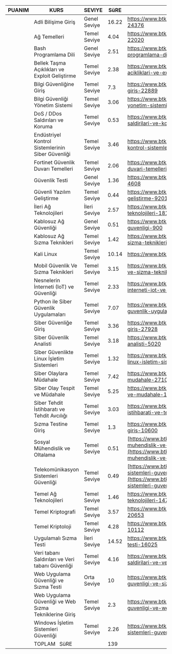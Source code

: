 | PUANIM | KURS                                                   | SEVIYE       | SüRE  | Link                                                                                                                                                                               |
| ------ | ------------------------------------------------------ | ------------ | ----- | ---------------------------------------------------------------------------------------------------------------------------------------------------------------------------------- |
|        | Adli Bilişime Giriş                                    | Genel Seviye | 16.22 | https://www.btkakademi.gov.tr/portal/course/adli-bilisime-giris-24376                                                                                                              |
|        | Ağ Temelleri                                           | Temel Seviye | 4.04  | https://www.btkakademi.gov.tr/portal/course/ag-temelleri-22020                                                                                                                     |
|        | Bash Programlama Dili                                  | Genel Seviye | 2.51  | https://www.btkakademi.gov.tr/portal/course/bash-programlama-dili-883                                                                                                              |
|        | Bellek Taşma Açıklıkları ve Exploit Geliştirme         | Temel Seviye | 2.38  | https://www.btkakademi.gov.tr/portal/course/bellek-tasma-acikliklari-ve-exploit-gelistirme-15354                                                                                   |
|        | Bilgi Güvenliğine Giriş                                | Temel Seviye | 7.3   | https://www.btkakademi.gov.tr/portal/course/bilgi-guvenligine-giris-22889                                                                                                          |
|        | Bilgi Güvenliği Yönetim Sistemi                        | Temel Seviye | 3.06  | https://www.btkakademi.gov.tr/portal/course/bilgi-guvenligi-yonetim-sistemi-9633                                                                                                   |
|        | DoS / DDos Saldırıları ve Koruma                       | Temel Seviye | 0.53  | https://www.btkakademi.gov.tr/portal/course/dos-ddos-saldirilari-ve-koruma-21254                                                                                                   |
|        | Endüstriyel Kontrol Sistemlerinin Siber Güvenliği      | Temel Seviye | 3.46  | https://www.btkakademi.gov.tr/portal/course/endustriyel-kontrol-sistemlerinin-siber-guvenligi-20792                                                                                |
|        | Fortinet Güvenlik Duvarı Temelleri                     | Temel Seviye | 2.06  | https://www.btkakademi.gov.tr/portal/course/fortinet-guvenlik-duvari-temelleri-18723                                                                                               |
|        | Güvenlik Testi                                         | Genel Seviye | 1.36  | https://www.btkakademi.gov.tr/portal/course/guvenlik-testi-4608                                                                                                                    |
|        | Güvenli Yazılım Geliştirme                             | Temel Seviye | 0.44  | https://www.btkakademi.gov.tr/portal/course/guvenli-yazilim-gelistirme-9201                                                                                                        |
|        | İleri Ağ Teknolojileri                                 | İleri Seviye | 2.57  | https://www.btkakademi.gov.tr/portal/course/ileri-ag-teknolojileri-18150                                                                                                           |
|        | Kablosuz Ağ Güvenliği                                  | Genel Seviye | 0.51  | https://www.btkakademi.gov.tr/portal/course/kablosuz-ag-guvenligi-900                                                                                                              |
|        | Kablosuz Ağ Sızma Teknikleri                           | Temel Seviye | 1.42  | https://www.btkakademi.gov.tr/portal/course/kablosuz-ag-sizma-teknikleri-15815                                                                                                     |
|        | Kali Linux                                             | Temel Seviye | 10.14 | https://www.btkakademi.gov.tr/portal/course/kali-linux-25706                                                                                                                       |
|        | Mobil Güvenlik Ve Sızma Teknikleri                     | Temel Seviye | 3.15  | https://www.btkakademi.gov.tr/portal/course/mobil-guvenlik-ve-sizma-teknikleri-9355                                                                                                |
|        | Nesnelerin İnterneti (IoT) ve Güvenliği                | Temel Seviye | 2.33  | https://www.btkakademi.gov.tr/portal/course/nesnelerin-interneti-iot-ve-guvenligi-10625                                                                                            |
|        | Python ile Siber Güvenlik Uygulamaları                 | Temel Seviye | 7.07  | https://www.btkakademi.gov.tr/portal/course/python-ile-siber-guvenlik-uygulamalari-24796                                                                                           |
|        | Siber Güvenliğe Giriş                                  | Temel Seviye | 3.36  | https://www.btkakademi.gov.tr/portal/course/siber-guvenlige-giris-27928                                                                                                            |
|        | Siber Güvenlik Analisti                                | Temel Seviye | 3.18  | https://www.btkakademi.gov.tr/portal/course/siber-guvenlik-analisti-5020                                                                                                           |
|        | Siber Güvenlikte Linux İşletim Sistemleri              | Temel Seviye | 1.32  | https://www.btkakademi.gov.tr/portal/course/siber-guvenlikte-linux-isletim-sistemleri-10869                                                                                        |
|        | Siber Olaylara Müdahale                                | Temel Seviye | 7.42  | https://www.btkakademi.gov.tr/portal/course/siber-olaylara-mudahale-27103                                                                                                          |
|        | Siber Olay Tespit ve Müdahale                          | Temel Seviye | 5.25  | https://www.btkakademi.gov.tr/portal/course/siber-olay-tespit-ve-mudahale-15405                                                                                                    |
|        | Siber Tehdit İstihbaratı ve Tehdit Avcılığı            | Temel Seviye | 3.03  | https://www.btkakademi.gov.tr/portal/course/siber-tehdit-istihbarati-ve-tehdit-avciligi-21060                                                                                      |
|        | Sızma Testine Giriş                                    | Temel Seviye | 1.3   | https://www.btkakademi.gov.tr/portal/course/sizma-testine-giris-10600                                                                                                              |
|        | Sosyal Mühendislik ve Oltalama                         | Temel Seviye | 0.51  | [https://www.btkakademi.gov.tr/portal/course/sosyal-muhendislik-ve-oltalama-21012](https://www.btkakademi.gov.tr/portal/course/sosyal-muhendislik-ve-oltalama-21012)               |
|        | Telekomünikasyon Sistemleri Güvenliği                  | Temel Seviye | 0.49  | [https://www.btkakademi.gov.tr/portal/course/telekomunikasyon-sistemleri-guvenligi-10534](https://www.btkakademi.gov.tr/portal/course/telekomunikasyon-sistemleri-guvenligi-10534) |
|        | Temel Ağ Teknolojileri                                 | Temel Seviye | 1.46  | https://www.btkakademi.gov.tr/portal/course/temel-ag-teknolojileri-14711                                                                                                           |
|        | Temel Kriptografi                                      | Temel Seviye | 3.57  | https://www.btkakademi.gov.tr/portal/course/temel-kriptografi-20653                                                                                                                |
|        | Temel Kriptoloji                                       | Temel Seviye | 4.28  | https://www.btkakademi.gov.tr/portal/course/temel-kriptoloji-10112                                                                                                                 |
|        | Uygulamalı Sızma Testi                                 | İleri Seviye | 14.52 | https://www.btkakademi.gov.tr/portal/course/uygulamali-sizma-testi-16025                                                                                                           |
|        | Veri tabanı Saldırıları ve Veri tabanı Güvenliği       | Temel Seviye | 4.16  | https://www.btkakademi.gov.tr/portal/course/veri-tabani-saldirilari-ve-veri-tabani-guvenligi-6569                                                                                  |
|        | Web Uygulama Güvenliği ve Sızma Testi                  | Orta Seviye  | 10    | https://www.btkakademi.gov.tr/portal/course/web-uygulama-guvenligi-ve-sizma-testi-27682                                                                                            |
|        | Web Uygulama Güvenliği ve Web Sızma Tekniklerine Giriş | Temel Seviye | 2.3   | https://www.btkakademi.gov.tr/portal/course/web-uygulama-guvenligi-ve-web-sizma-tekniklerine-giris-10587                                                                           |
|        | Windows İşletim Sistemleri Güvenliği                   | Temel Seviye | 2.26  | https://www.btkakademi.gov.tr/portal/course/windows-isletim-sistemleri-guvenligi-20827                                                                                             |
|        | TOPLAM   SüRE                                          |              | 139   |                                                                                                                                                                                    |